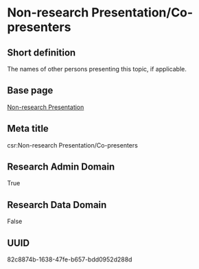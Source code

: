 # Non-research Presentation/Co-presenters
## Short definition
The names of other persons presenting this topic, if applicable.
## Base page
[Non-research Presentation](../../Objects/Non-research%20Presentation.md)
## Meta title
csr:Non-research Presentation/Co-presenters
## Research Admin Domain
True
## Research Data Domain
False
## UUID
82c8874b-1638-47fe-b657-bdd0952d288d
